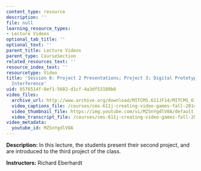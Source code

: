 ```yaml
---
content_type: resource
description: ''
file: null
learning_resource_types:
- Lecture Videos
optional_tab_title: ''
optional_text: ''
parent_title: Lecture Videos
parent_type: CourseSection
related_resources_text: ''
resource_index_text: ''
resourcetype: Video
title: 'Session 8: Project 2 Presentations; Project 3; Digital Prototype with  User
  Interference'
uid: 8576514f-0ef1-5682-d1cf-4a3df53189b8
video_files:
  archive_url: http://www.archive.org/download/MITCMS.611JF14/MITCMS_611JF14_lec08_300k.mp4
  video_captions_file: /courses/cms-611j-creating-video-games-fall-2014/a93e1528390254d3875a684826502a22_MZSnYgdlV0A.vtt
  video_thumbnail_file: https://img.youtube.com/vi/MZSnYgdlV0A/default.jpg
  video_transcript_file: /courses/cms-611j-creating-video-games-fall-2014/08e80f98a7e84ff1403cf3e46462b528_MZSnYgdlV0A.pdf
video_metadata:
  youtube_id: MZSnYgdlV0A
---
```


**Description:** In this lecture, the students present their second project, and are introduced to the third project of the class.

**Instructors:** Richard Eberhardt